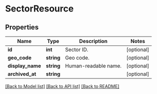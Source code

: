 # SectorResource

## Properties
Name | Type | Description | Notes
------------ | ------------- | ------------- | -------------
**id** | **int** | Sector ID. | [optional] 
**geo_code** | **string** | Geo code. | [optional] 
**display_name** | **string** | Human-readable name. | [optional] 
**archived_at** | **string** |  | [optional] 

[[Back to Model list]](../README.md#documentation-for-models) [[Back to API list]](../README.md#documentation-for-api-endpoints) [[Back to README]](../README.md)


